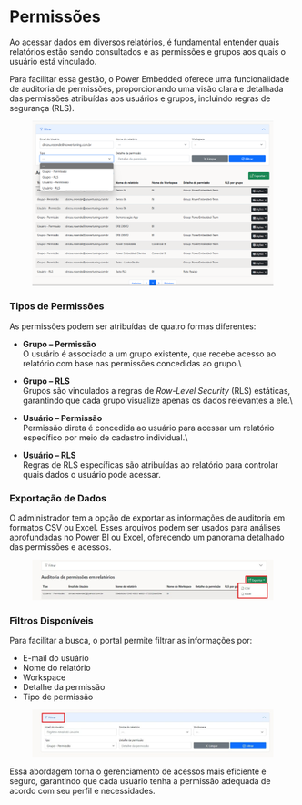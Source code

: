 # Permissões

Ao acessar dados em diversos relatórios, é fundamental entender quais relatórios estão sendo consultados e as permissões e grupos aos quais o usuário está vinculado.

Para facilitar essa gestão, o Power Embedded oferece uma funcionalidade de auditoria de permissões, proporcionando uma visão clara e detalhada das permissões atribuídas aos usuários e grupos, incluindo regras de segurança (RLS).

<figure><img src="../../.gitbook/assets/image (280).png" alt=""><figcaption></figcaption></figure>



### Tipos de Permissões

As permissões podem ser atribuídas de quatro formas diferentes:

* **Grupo – Permissão**\
  O usuário é associado a um grupo existente, que recebe acesso ao relatório com base nas permissões concedidas ao grupo.\

* **Grupo – RLS**\
  Grupos são vinculados a regras de _Row-Level Security_ (RLS) estáticas, garantindo que cada grupo visualize apenas os dados relevantes a ele.\

* **Usuário – Permissão**\
  Permissão direta é concedida ao usuário para acessar um relatório específico por meio de cadastro individual.\

* **Usuário – RLS**\
  Regras de RLS específicas são atribuídas ao relatório para controlar quais dados o usuário pode acessar.



### Exportação de Dados

O administrador tem a opção de exportar as informações de auditoria em formatos CSV ou Excel. Esses arquivos podem ser usados para análises aprofundadas no Power BI ou Excel, oferecendo um panorama detalhado das permissões e acessos.

<figure><img src="../../.gitbook/assets/image (276).png" alt=""><figcaption></figcaption></figure>



### Filtros Disponíveis

Para facilitar a busca, o portal permite filtrar as informações por:

* E-mail do usuário
* Nome do relatório
* Workspace
* Detalhe da permissão
* Tipo de permissão

<figure><img src="../../.gitbook/assets/image (275).png" alt=""><figcaption></figcaption></figure>



Essa abordagem torna o gerenciamento de acessos mais eficiente e seguro, garantindo que cada usuário tenha a permissão adequada de acordo com seu perfil e necessidades.
